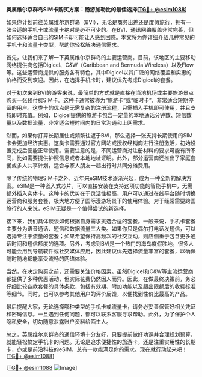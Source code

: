 **英属维尔京群岛SIM卡购买方案：畅游加勒比的最佳选择[[TG💪+ @esim1088](https://t.me/s/esim1088)]**

如果你计划前往英属维尔京群岛（BVI），无论是商务出差还是度假旅行，拥有一张合适的手机卡或流量卡绝对是必不可少的。在BVI，通讯网络覆盖非常完善，但如何选择适合自己的SIM卡却可能让人感到困惑。本文将为你详细介绍几种常见的手机卡和流量卡类型，帮助你轻松解决通信需求。

首先，让我们来了解一下英属维尔京群岛的主要运营商。目前，该地区的主要移动网络提供商包括Digicel、C&W（Caribbean and Bermuda Wireless）以及Flow等。这些运营商提供的服务各有特色，其中Digicel以其广泛的网络覆盖和实惠的价格而受到欢迎。因此，在选择手机卡时，建议优先考虑Digicel的套餐。

对于初次来到BVI的游客来说，最简单的方式就是直接在当地机场或主要旅游景点购买一张预付费SIM卡。这种卡通常被称为“旅游卡”或“临时卡”，非常适合短期停留的用户。这类卡的优点是无需复杂的注册流程，只需插入手机即可使用，并且支持即时充值。例如，Digicel提供的旅游卡包含一定量的本地通话分钟数、短信数量以及数据流量，非常适合短时间内的日常沟通和上网需求。

然而，如果你打算长期居住或频繁往返于BVI，那么选择一张支持长期使用的SIM卡会更加经济实惠。这类卡需要通过官方网站或授权经销商进行注册激活，初始设置完成后便能正常使用。需要注意的是，不同运营商对注册材料的要求可能有所不同，比如需要提供护照信息或者本地地址证明。此外，部分运营商还推出了家庭套餐或多人共享计划，适合与家人朋友一起出行时共同分摊费用。

除了传统的物理SIM卡之外，近年来eSIM技术逐渐兴起，成为一种全新的解决方案。eSIM是一种嵌入式芯片，可以直接安装在支持这项功能的智能手机中，无需额外插入实体卡。这种卡的优势在于灵活性极高，用户可以通过在线平台随时切换运营商和服务套餐，极大地方便了国际漫游场景下的使用体验。对于经常需要跨国旅行的人来说，eSIM无疑是一个值得尝试的新选择。

接下来，我们具体谈谈如何根据自身需求挑选合适的套餐。一般来说，手机卡套餐主要分为语音通话、短信和数据流量三大类。如果你只是偶尔打电话发短信，可以选择专注于流量的套餐；如果希望保持高频次的社交互动，则应侧重于包含更多通话时间和短信额度的选项。另外，考虑到BVI是一个热门的海岛度假胜地，很多人可能会用到导航软件或社交媒体应用，因此建议优先选择流量丰富的套餐，以确保随时随地都能享受流畅的网络体验。

当然，在决定购买之前，还需要关注价格因素。虽然Digicel和C&W等主流运营商都提供了多种优惠活动，但实际花费仍然因人而异。因此，在做最终决策前，务必仔细比较各款套餐的具体条款，包括有效期、附加功能以及超出限额后的收费标准等细节。同时，也可以参考其他用户的评价反馈，以便找到性价比最高的产品。

最后提醒大家，无论选择哪种类型的手机卡或流量卡，请务必妥善保管好相关凭证和密码信息。一旦遇到任何问题，都可以联系客服寻求帮助。此外，为了保护个人隐私安全，切勿随意泄露账户资料给陌生人。

总之，英属维尔京群岛的通信环境十分友好，只要提前做好功课并合理规划预算，就能轻松搞定手机卡的问题。无论是追求便捷性的旅游卡，还是注重实用性的长期卡，亦或是前沿科技的eSIM，总有一款能满足你的需求。现在就行动起来吧！[[TG💪+ @esim1088](https://t.me/s/esim1088)]

[[TG💪+ @esim1088](https://t.me/s/esim1088) ![Image](https://i.postimg.cc/4NQfJmqS/Snipaste-2025-05-13-00-14-12.png)]